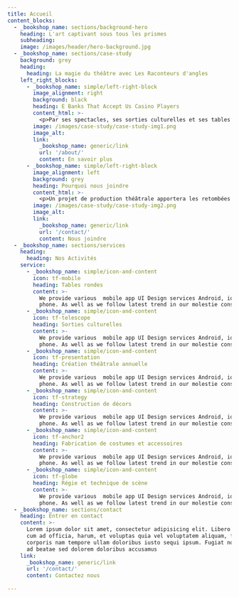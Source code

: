 ```yaml
---
title: Accueil
content_blocks:
  - _bookshop_name: sections/background-hero
    heading: L'art captivant sous tous les prismes
    subheading: 
    image: /images/header/hero-background.jpg
  - _bookshop_name: sections/case-study
    background: grey
    heading:
      heading: La magie du théâtre avec Les Raconteurs d'angles
    left_right_blocks:
      - _bookshop_name: simple/left-right-block
        image_alignment: right
        background: black
        heading: E Banks That Accept Us Casino Players
        content_html: >-
          <p>Par ses spectacles, ses sorties culturelles et ses tables rondes, la troupe de théâtre Les Raconteurs d'angles offre une expérience qui vous transportera dans des histoires captivantes, des personnages mémorables et des idées novatrices. </p><p>En combinant le talent créatif avec la vision ingénieuse, des pièces théâtrales immersives sont imaginées et réalisées par les membres de la troupe. Que vous soyez une personne passionnée de théâtre ou simplement à la recherche d'une expérience inoubliable, rejoignez-nous pour une soirée magique sous les projecteurs.</p>
        image: /images/case-study/case-study-img1.png
        image_alt:
        link:
          _bookshop_name: generic/link
          url: '/about/'
          content: En savoir plus
      - _bookshop_name: simple/left-right-block
        image_alignment: left
        background: grey
        heading: Pourquoi nous joindre
        content_html: >-
          <p>Un projet de production théâtrale apportera les retombées suivantes pour l’ÉTS ainsi que pour sa communauté :</p><ul><li>Visibilité externe</li><li>Élargissement des horizons culturels de la population de l'ÉTS</li><li>Développement de la pensée créative</li><li>Amélioration des compétences en communication</li><li>Lieu d'échange où faire entendre sa voix </li><li>Amélioration des compétences en gestion de projet et en travail d'équipe</li><li>Application créative de l'ingénierie</li></ul>
        image: /images/case-study/case-study-img2.png
        image_alt:
        link:
          _bookshop_name: generic/link
          url: '/contact/'
          content: Nous joindre
  - _bookshop_name: sections/services
    heading:
      heading: Nos Activités
    service:
      - _bookshop_name: simple/icon-and-content
        icon: tf-mobile
        heading: Tables rondes
        content: >-
          We provide various  mobile app UI Design services Android, ios,windows
          phone. As well as we follow latest trend in our molestie consequat.
      - _bookshop_name: simple/icon-and-content
        icon: tf-telescope
        heading: Sorties culturelles
        content: >-
          We provide various  mobile app UI Design services Android, ios,windows
          phone. As well as we follow latest trend in our molestie consequat.
      - _bookshop_name: simple/icon-and-content
        icon: tf-presentation
        heading: Création théâtrale annuelle
        content: >-
          We provide various  mobile app UI Design services Android, ios,windows
          phone. As well as we follow latest trend in our molestie consequat.
      - _bookshop_name: simple/icon-and-content
        icon: tf-strategy
        heading: Construction de décors
        content: >-
          We provide various  mobile app UI Design services Android, ios,windows
          phone. As well as we follow latest trend in our molestie consequat.
      - _bookshop_name: simple/icon-and-content
        icon: tf-anchor2
        heading: Fabrication de costumes et accessoires
        content: >-
          We provide various  mobile app UI Design services Android, ios,windows
          phone. As well as we follow latest trend in our molestie consequat.
      - _bookshop_name: simple/icon-and-content
        icon: tf-globe
        heading: Régie et technique de scène
        content: >-
          We provide various  mobile app UI Design services Android, ios,windows
          phone. As well as we follow latest trend in our molestie consequat.
  - _bookshop_name: sections/contact
    heading: Entrer en contact
    content: >-
      Lorem ipsum dolor sit amet, consectetur adipisicing elit. Libero fugiat
      cum ad officia, harum, et voluptas quia vel voluptatem aliquam, facilis
      corporis nam tempore ullam doloribus iusto sequi ipsum. Fugiat non culpa
      ad beatae sed dolorem doloribus accusamus
    link:
      _bookshop_name: generic/link
      url: '/contact/'
      content: Contactez nous
    
---
```


